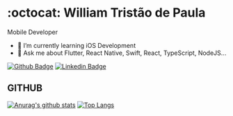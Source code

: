 # :octocat: William Tristão de Paula

Mobile Developer

- 🌱 I’m currently learning iOS Development
- 💬 Ask me about Flutter, React Native, Swift, React, TypeScript, NodeJS...

[![Github Badge](https://img.shields.io/badge/-Github-000?style=flat-square&logo=Github&logoColor=white)](https://github.com/williamtdepaula)
[![Linkedin Badge](https://img.shields.io/badge/-LinkedIn-blue?style=flat-square&logo)](https://www.linkedin.com/in/williamtristaodepaula/)

## GITHUB
[![Anurag's github stats](https://github-readme-stats.vercel.app/api?username=williamtdepaula&hide=prs&show_icons=true&title_color=61dafb&text_color=FFFFFF&icon_color=61dafb&bg_color=20232a)](https://github.com/anuraghazra/github-readme-stats)
[![Top Langs](https://github-readme-stats.vercel.app/api/top-langs/?username=williamtdepaula&layout=compact&hide=php,java&title_color=61dafb&text_color=FFFFFF&icon_color=61dafb&bg_color=20232a)](https://github.com/anuraghazra/github-readme-stats)
